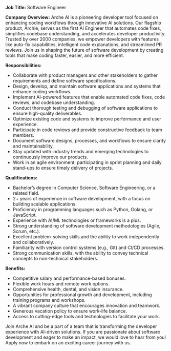 **Job Title:** Software Engineer

**Company Overview:**
Arche AI is a pioneering developer tool focused on enhancing coding workflows through innovative AI solutions. Our flagship product, Archie, serves as the first AI Engineer that automates code fixes, simplifies codebase understanding, and accelerates developer productivity. Trusted by over 2000 companies, we empower developers with features like auto-fix capabilities, intelligent code explanations, and streamlined PR reviews. Join us in shaping the future of software development by creating tools that make coding faster, easier, and more efficient.

**Responsibilities:**
- Collaborate with product managers and other stakeholders to gather requirements and define software specifications.
- Design, develop, and maintain software applications and systems that enhance coding workflows.
- Implement AI-powered features that enable automated code fixes, code reviews, and codebase understanding.
- Conduct thorough testing and debugging of software applications to ensure high-quality deliverables.
- Optimize existing code and systems to improve performance and user experience.
- Participate in code reviews and provide constructive feedback to team members.
- Document software designs, processes, and workflows to ensure clarity and maintainability.
- Stay updated with industry trends and emerging technologies to continuously improve our products.
- Work in an agile environment, participating in sprint planning and daily stand-ups to ensure timely delivery of projects.

**Qualifications:**
- Bachelor’s degree in Computer Science, Software Engineering, or a related field.
- 2+ years of experience in software development, with a focus on building scalable applications.
- Proficiency in programming languages such as Python, Golang, or JavaScript.
- Experience with AI/ML technologies or frameworks is a plus.
- Strong understanding of software development methodologies (Agile, Scrum, etc.).
- Excellent problem-solving skills and the ability to work independently and collaboratively.
- Familiarity with version control systems (e.g., Git) and CI/CD processes.
- Strong communication skills, with the ability to convey technical concepts to non-technical stakeholders.

**Benefits:**
- Competitive salary and performance-based bonuses.
- Flexible work hours and remote work options.
- Comprehensive health, dental, and vision insurance.
- Opportunities for professional growth and development, including training programs and workshops.
- A vibrant company culture that encourages innovation and teamwork.
- Generous vacation policy to ensure work-life balance.
- Access to cutting-edge tools and technologies to facilitate your work.

Join Arche AI and be a part of a team that is transforming the developer experience with AI-driven solutions. If you are passionate about software development and eager to make an impact, we would love to hear from you! Apply now to embark on an exciting career journey with us.